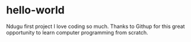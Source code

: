 # hello-world
Ndugu first project
I love coding so much. Thanks to Githup for this great opportunity to learn computer programming from scratch.
